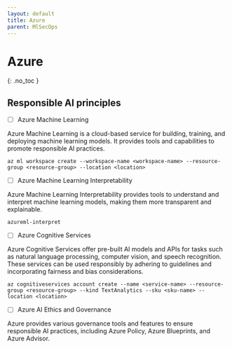 ```yaml
---
layout: default
title: Azure
parent: MlSecOps
---
```



# Azure 
{: .no_toc }





## Responsible AI principles



- [ ] Azure Machine Learning

Azure Machine Learning is a cloud-based service for building, training, and deploying machine learning models. It provides tools and capabilities to promote responsible AI practices.

```
az ml workspace create --workspace-name <workspace-name> --resource-group <resource-group> --location <location>
```




- [ ] Azure Machine Learning Interpretability

Azure Machine Learning Interpretability provides tools to understand and interpret machine learning models, making them more transparent and explainable.

```
azureml-interpret
```





- [ ] Azure Cognitive Services

Azure Cognitive Services offer pre-built AI models and APIs for tasks such as natural language processing, computer vision, and speech recognition. These services can be used responsibly by adhering to guidelines and incorporating fairness and bias considerations.

```
az cognitiveservices account create --name <service-name> --resource-group <resource-group> --kind TextAnalytics --sku <sku-name> --location <location>
```




- [ ] Azure AI Ethics and Governance

Azure provides various governance tools and features to ensure responsible AI practices, including Azure Policy, Azure Blueprints, and Azure Advisor.



